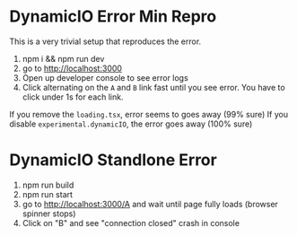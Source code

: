 # DynamicIO Error Min Repro

This is a very trivial setup that reproduces the error.

1. npm i && npm run dev
2. go to [http://localhost:3000](localhost:3000)
3. Open up developer console to see error logs
4. Click alternating on the `A` and `B` link fast until you see error. You have to click under 1s for each link.

If you remove the `loading.tsx`, error seems to goes away (99% sure)
If you disable `experimental.dynamicIO`, the error goes away (100% sure)

# DynamicIO Standlone Error

1. npm run build
2. npm run start
3. go to [http://localhost:3000/A](localhost:3000/A) and wait until page fully loads (browser spinner stops)
4. Click on "B" and see "connection closed" crash in console
